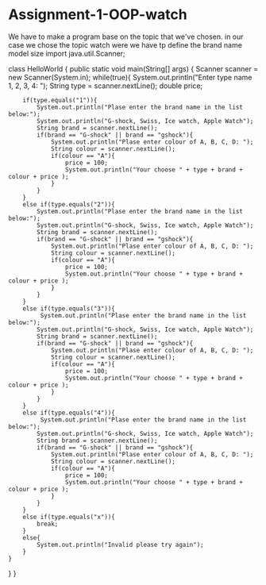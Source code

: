 # Assignment-1-OOP-watch
We have to make a program base on the topic that we've chosen. in our case we chose the topic watch were we have tp define the brand name model size
import java.util.Scanner;

class HelloWorld {
    public static void main(String[] args) {
        Scanner scanner = new Scanner(System.in);
        while(true){
        System.out.println("Enter type name 1, 2, 3, 4: ");
        String type = scanner.nextLine();
        double price;
        
        if(type.equals("1")){
            System.out.println("Plase enter the brand name in the list below:");
            System.out.println("G-shock, Swiss, Ice watch, Apple Watch");
            String brand = scanner.nextLine();
            if(brand == "G-shock" || brand == "gshock"){
                System.out.println("Plase enter colour of A, B, C, D: ");
                String colour = scanner.nextLine();
                if(colour == "A"){
                    price = 100;
                    System.out.println("Your choose " + type + brand + colour + price );
                }
            }
        }
        else if(type.equals("2")){
            System.out.println("Plase enter the brand name in the list below:");
            System.out.println("G-shock, Swiss, Ice watch, Apple Watch");
            String brand = scanner.nextLine();
            if(brand == "G-shock" || brand == "gshock"){
                System.out.println("Plase enter colour of A, B, C, D: ");
                String colour = scanner.nextLine();
                if(colour == "A"){
                    price = 100;
                    System.out.println("Your choose " + type + brand + colour + price );
                }
            }
        }
        else if(type.equals("3")){
             System.out.println("Plase enter the brand name in the list below:");
            System.out.println("G-shock, Swiss, Ice watch, Apple Watch");
            String brand = scanner.nextLine();
            if(brand == "G-shock" || brand == "gshock"){
                System.out.println("Plase enter colour of A, B, C, D: ");
                String colour = scanner.nextLine();
                if(colour == "A"){
                    price = 100;
                    System.out.println("Your choose " + type + brand + colour + price );
                }
            }
        }
        else if(type.equals("4")){
             System.out.println("Plase enter the brand name in the list below:");
            System.out.println("G-shock, Swiss, Ice watch, Apple Watch");
            String brand = scanner.nextLine();
            if(brand == "G-shock" || brand == "gshock"){
                System.out.println("Plase enter colour of A, B, C, D: ");
                String colour = scanner.nextLine();
                if(colour == "A"){
                    price = 100;
                    System.out.println("Your choose " + type + brand + colour + price );
                }
            }
        }
        else if(type.equals("x")){
            break;
        }
        else{
            System.out.println("Invalid please try again");
        }
    }
  }
}
